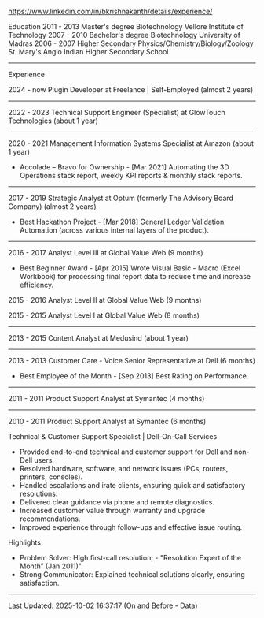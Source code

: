 
https://www.linkedin.com/in/bkrishnakanth/details/experience/

Education
2011 - 2013	Master's degree Biotechnology Vellore Institute of Technology
2007 - 2010	Bachelor's degree Biotechnology University of Madras
2006 - 2007	Higher Secondary Physics/Chemistry/Biology/Zoology St. Mary's Anglo Indian Higher Secondary School

---

Experience

2024 - now	Plugin Developer at Freelance | Self-Employed (almost 2 years)

---

2022 - 2023	Technical Support Engineer (Specialist) at GlowTouch Technologies (about 1 year)

---

2020 - 2021	Management Information Systems Specialist at Amazon (about 1 year)

- Accolade – Bravo for Ownership - [Mar 2021]
Automating the 3D Operations stack report, weekly KPI reports & monthly stack reports.

---

2017 - 2019	Strategic Analyst at Optum (formerly The Advisory Board Company) (almost 2 years)

- Best Hackathon Project - [Mar 2018]
General Ledger Validation Automation (across various internal layers of the product).

---

2016 - 2017	Analyst Level III at Global Value Web (9 months)

- Best Beginner Award - [Apr 2015]
Wrote Visual Basic - Macro (Excel Workbook) for processing final report data to reduce time and increase efficiency.

2015 - 2016	Analyst Level II at Global Value Web (9 months)

2015 - 2015	Analyst Level I at Global Value Web (8 months)

---

2013 - 2015	Content Analyst at Medusind (about 1 year)

---

2013 - 2013	Customer Care - Voice Senior Representative at Dell (6 months)

- Best Employee of the Month - [Sep 2013]
Best Rating on Performance.

---

2011 - 2011	Product Support Analyst at Symantec (4 months)

---

2010 - 2011	Product Support Analyst at Symantec (6 months)

Technical & Customer Support Specialist | Dell-On-Call Services

- Provided end-to-end technical and customer support for Dell and non-Dell users.
- Resolved hardware, software, and network issues (PCs, routers, printers, consoles).
- Handled escalations and irate clients, ensuring quick and satisfactory resolutions.
- Delivered clear guidance via phone and remote diagnostics.
- Increased customer value through warranty and upgrade recommendations.
- Improved experience through follow-ups and effective issue routing.

Highlights

- Problem Solver: High first-call resolution; - "Resolution Expert of the Month” (Jan 2011)".
- Strong Communicator: Explained technical solutions clearly, ensuring satisfaction.

---

Last Updated: 2025-10-02 16:37:17 (On and Before - Data)